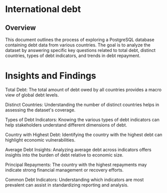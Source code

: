 # International debt
## Overview

This document outlines the process of exploring a PostgreSQL database containing debt data from various countries. The goal is to analyze the dataset by answering specific key questions related to total debt, distinct countries, types of debt indicators, and trends in debt repayment.


# Insights and Findings
Total Debt: The total amount of debt owed by all countries provides a macro view of global debt levels.

Distinct Countries: Understanding the number of distinct countries helps in assessing the dataset's coverage.

Types of Debt Indicators: Knowing the various types of debt indicators can help stakeholders understand different dimensions of debt.

Country with Highest Debt: Identifying the country with the highest debt can highlight economic vulnerabilities.

Average Debt Insights: Analyzing average debt across indicators offers insights into the burden of debt relative to economic size.

Principal Repayments: The country with the highest repayments may indicate strong financial management or recovery efforts.

Common Debt Indicators: Understanding which indicators are most prevalent can assist in standardizing reporting and analysis.


